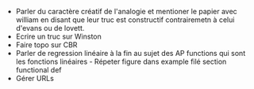 - Parler du caractère créatif de l'analogie et mentioner le papier avec william
  en disant que leur truc est constructif contrairemetn à celui d'evans ou de
  lovett.
- Ecrire un truc sur Winston
- Faire topo sur CBR
- Parler de regression linéaire à la fin au sujet des AP functions qui sont les
  fonctions linéaires - Répeter figure dans example filé section functional def
- Gérer URLs
